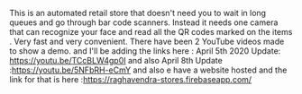 This is an automated retail store that doesn't need you to wait in long queues and go through bar code scanners. Instead it needs one camera that can recognize your face and read all the QR codes marked on the items . Very fast and very convenient.  There have been 2 YouTube videos made to show a demo. and I'll be adding the links here : April 5th 2020 Update: https://youtu.be/TCcBLW4gp0I and also April 8th Update :https://youtu.be/5NFbRH-eCmY and also e have a website hosted and the link for that is here :https://raghavendra-stores.firebaseapp.com/
